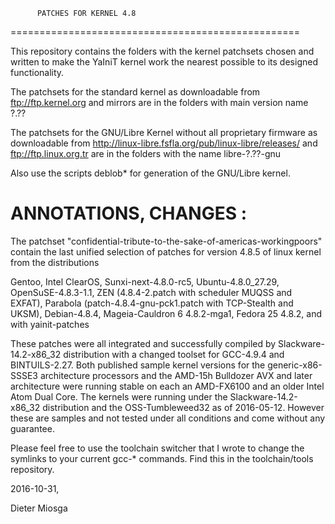           PATCHES FOR KERNEL 4.8
==================================================

This repository contains the folders with the
kernel patchsets chosen and written to make the 
YaIniT kernel work the nearest possible to its designed functionality.

The patchsets for the standard kernel as downloadable from 
ftp://ftp.kernel.org    and mirrors
are in the folders with main version name  ?.??

The patchsets for the GNU/Libre Kernel without all proprietary
firmware as downloadable from 
http://linux-libre.fsfla.org/pub/linux-libre/releases/     and     ftp://ftp.linux.org.tr 
are in the folders with the name libre-?.??-gnu

Also use the scripts deblob*  for generation of the GNU/Libre kernel.

ANNOTATIONS, CHANGES :
============================================

The patchset "confidential-tribute-to-the-sake-of-americas-workingpoors" contain the last unified selection 
of patches for version 4.8.5 of linux kernel from the distributions

Gentoo, Intel ClearOS, Sunxi-next-4.8.0-rc5, Ubuntu-4.8.0_27.29, OpenSuSE-4.8.3-1.1, 
ZEN (4.8.4-2.patch with scheduler MUQSS and EXFAT), Parabola (patch-4.8.4-gnu-pck1.patch with TCP-Stealth and UKSM), 
Debian-4.8.4, Mageia-Cauldron 6 4.8.2-mga1, Fedora 25 4.8.2, and with yainit-patches


These patches were all integrated and successfully compiled by Slackware-14.2-x86_32 distribution
with a changed toolset for GCC-4.9.4 and BINTUILS-2.27.  Both published sample kernel versions for the 
generic-x86-SSSE3 architecture processors and the AMD-15h Bulldozer AVX and later architecture
were running stable on each an AMD-FX6100 and an older Intel Atom Dual Core. 
The kernels were running under the Slackware-14.2-x86_32 distribution and the OSS-Tumbleweed32 as of 2016-05-12.
However these are samples and not tested under all conditions and come without any guarantee. 


Please feel free to use the toolchain switcher
that I wrote to change the symlinks to your current gcc-* commands. 
Find this in the toolchain/tools repository.


2016-10-31, 

Dieter Miosga 
 
